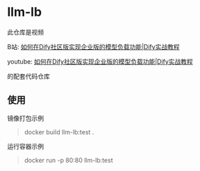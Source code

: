 # llm-lb
此仓库是视频

B站: [如何在Dify社区版实现企业版的模型负载功能|Dify实战教程](https://www.bilibili.com/video/BV1DjmTYwECG/)

youtube: [如何在Dify社区版实现企业版的模型负载功能|Dify实战教程](https://youtu.be/9C0EZSQ1bA4)

的配套代码仓库

## 使用

镜像打包示例

> docker build llm-lb:test .

运行容器示例

> docker run -p 80:80  llm-lb:test 
